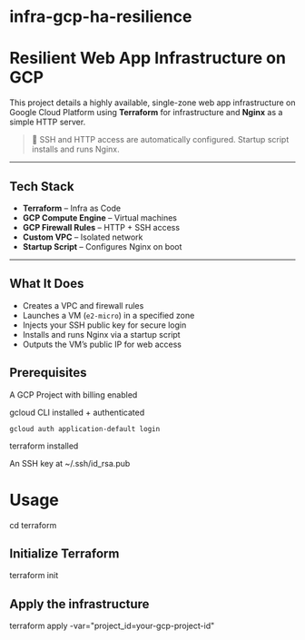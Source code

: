 # infra-gcp-ha-resilience
#  Resilient Web App Infrastructure on GCP

This project details a highly available, single-zone web app infrastructure on Google Cloud Platform using **Terraform** for infrastructure and **Nginx** as a simple HTTP server.

> 🔐 SSH and HTTP access are automatically configured. Startup script installs and runs Nginx.

---

##  Tech Stack

- **Terraform** – Infra as Code
- **GCP Compute Engine** – Virtual machines
- **GCP Firewall Rules** – HTTP + SSH access
- **Custom VPC** – Isolated network
- **Startup Script** – Configures Nginx on boot

---

##  What It Does

- Creates a VPC and firewall rules
- Launches a VM (`e2-micro`) in a specified zone
- Injects your SSH public key for secure login
- Installs and runs Nginx via a startup script
- Outputs the VM’s public IP for web access


##  Prerequisites
A GCP Project with billing enabled

gcloud CLI installed + authenticated

`gcloud auth application-default login`

terraform installed

An SSH key at ~/.ssh/id_rsa.pub

# Usage
cd terraform

## Initialize Terraform
terraform init

## Apply the infrastructure
terraform apply -var="project_id=your-gcp-project-id"